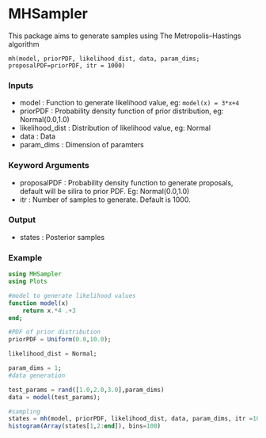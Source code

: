 # MHSampler
This package aims to generate samples using The Metropolis–Hastings algorithm

`mh(model, priorPDF, likelihood_dist, data, param_dims; proposalPDF=priorPDF, itr = 1000)`


### Inputs

- model 			: Function to generate likelihood value, eg: `model(x) = 3*x+4`
- priorPDF			: Probability density function of prior distribution, eg: Normal(0.0,1.0)
- likelihood_dist	: Distribution of likelihood value, eg: Normal
- data				: Data
- param_dims		: Dimension of paramters

### Keyword Arguments
- proposalPDF		: Probability density function to generate proposals, default will be silira to prior PDF. Eg: Normal(0.0,1.0)
- itr 				: Number of samples to generate. Default is 1000.

### Output
- states			: Posterior samples

### Example

```julia
using MHSampler
using Plots

#model to generate likelihood values
function model(x)
	return x.*4 .+3
end;

#PDF of prior distribution
priorPDF = Uniform(0.0,10.0);

likelihood_dist = Normal;

param_dims = 1;
#data generation 

test_params = rand([1.0,2.0,3.0],param_dims)
data = model(test_params);

#sampling
states = mh(model, priorPDF, likelihood_dist, data, param_dims, itr =10000);
histogram(Array(states[1,2:end]), bins=100)
```